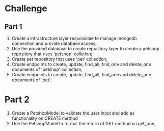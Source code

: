 # Challenge
## Part 1
1. Create a infrastructure layer responsible to manage mongodb connection and provide database access;
2. Use the provided database to create repository layer to create a petshop repository that uses 'petshop' colletion;
3. Create pet repository that uses 'pet' collection;
4. Create endpoints to create, update, find_all, find_one and delete_one documents of 'petshop' collection;
5. Create endpoints to create, update, find_all, find_one and delete_one documents of 'pet';

# Part 2
1. Create a PetshopModel to validate the user input and add as functionality on CREATE method
2. Use the PetshopModel to format the return of GET method on get_one;

